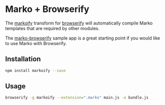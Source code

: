 # Marko + Browserify

The [markoify](https://github.com/marko-js/markoify) transform for [browserify](https://github.com/substack/node-browserify) will automatically compile Marko templates that are required by other modules.

The [marko-browserify](https://github.com/marko-js-samples/marko-browserify) sample app is a great starting point if you would like to use Marko with Browserify.

## Installation

```bash
npm install markoify --save
```

## Usage

```bash
browserify -g markoify --extension=".marko" main.js -o bundle.js
```
